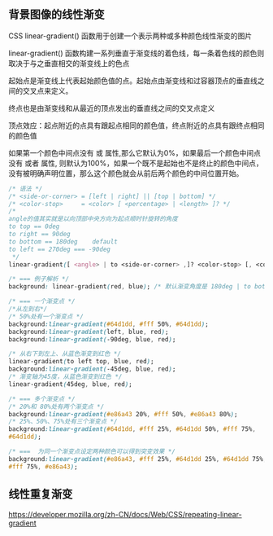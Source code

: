 ## 背景图像的线性渐变
CSS linear-gradient() 函数用于创建一个表示两种或多种颜色线性渐变的图片

linear-gradient() 函数构建一系列垂直于渐变线的着色线，每一条着色线的颜色则取决于与之垂直相交的渐变线上的色点

起始点是渐变线上代表起始颜色值的点。起始点由渐变线和过容器顶点的垂直线之间的交叉点来定义。

终点也是由渐变线和从最近的顶点发出的垂直线之间的交叉点定义  

顶点效应：起点附近的点具有跟起点相同的颜色值，终点附近的点具有跟终点相同的颜色值

如果第一个颜色中间点没有 <length> 或 <percentage>属性,那么它默认为0%，如果最后一个颜色中间点没有 <length> 或者 <percentage>属性, 则默认为100%，如果一个既不是起始也不是终止的颜色中间点，没有被明确声明位置，那么这个颜色就会从前后两个颜色的中间位置开始。

```css
/* 语法 */
/* <side-or-corner> = [left | right] || [top | bottom] */
/* <color-stop>     = <color> [ <percentage> | <length> ]? */
/* 
angle的值其实就是以向顶部中央方向为起点顺时针旋转的角度
to top == 0deg
to right == 90deg
to bottom == 180deg    default
to left == 270deg === -90deg
 */
linear-gradient([ <angle> | to <side-or-corner> ,]? <color-stop> [, <color-stop>]+ )

/* === 例子解析 */
background: linear-gradient(red, blue); /* 默认渐变角度是 180deg | to bottom */

/* === 一个渐变点 */
/*从左到右*/
/* 50%处有一个渐变点 */ 
background:linear-gradient(#64d1dd, #fff 50%, #64d1dd);
background:linear-gradient(left, blue, red);
background:linear-gradient(-90deg, blue, red);

/* 从右下到左上、从蓝色渐变到红色 */
linear-gradient(to left top, blue, red);
background:linear-gradient(-45deg, blue, red); 
/* 渐变轴为45度，从蓝色渐变到红色 */
linear-gradient(45deg, blue, red);

/* === 多个渐变点 */
/* 20%和 80%处有两个渐变点 */ 
background:linear-gradient(#e86a43 20%, #fff 50%, #e86a43 80%); 
/* 25%、50%、75%处有三个渐变点 */ 
background:linear-gradient(#64d1dd, #fff 25%, #64d1dd 50%, #fff 75%,
#64d1dd); 

/* ===  为同一个渐变点设定两种颜色可以得到突变效果 */ 
background:linear-gradient(#e86a43, #fff 25%, #64d1dd 25%, #64d1dd 75%,
#fff 75%, #e86a43); 
```

## 线性重复渐变
https://developer.mozilla.org/zh-CN/docs/Web/CSS/repeating-linear-gradient